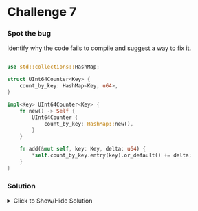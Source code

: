 # Challenge 7

### Spot the bug

Identify why the code fails to compile and suggest a way to fix it.

```rust

use std::collections::HashMap;

struct UInt64Counter<Key> {
    count_by_key: HashMap<Key, u64>,
}

impl<Key> UInt64Counter<Key> {
    fn new() -> Self {
        UInt64Counter {
            count_by_key: HashMap::new(),
        }
    }

    fn add(&mut self, key: Key, delta: u64) {
        *self.count_by_key.entry(key).or_default() += delta;
    }
}
```

### Solution

<details>

<summary>Click to Show/Hide Solution</summary>

</details>